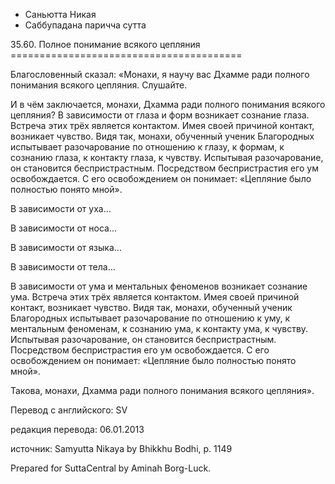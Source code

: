 









* Саньютта Никая
* Саббупадана паричча сутта


35\.60\. Полное понимание всякого цепляния
\=\=\=\=\=\=\=\=\=\=\=\=\=\=\=\=\=\=\=\=\=\=\=\=\=\=\=\=\=\=\=\=\=\=\=\=\=\=\=\=



Благословенный сказал: «Монахи, я научу вас Дхамме ради полного понимания всякого цепляния\. Слушайте\.


И в чём заключается, монахи, Дхамма ради полного понимания всякого цепляния? В зависимости от глаза и форм возникает сознание глаза\. Встреча этих трёх является контактом\. Имея своей причиной контакт, возникает чувство\. Видя так, монахи, обученный ученик Благородных испытывает разочарование по отношению к глазу, к формам, к сознанию глаза, к контакту глаза, к чувству\. Испытывая разочарование, он становится беспристрастным\. Посредством беспристрастия его ум освобождается\. С его освобождением он понимает: «Цепляние было полностью понято мной»\.


В зависимости от уха…


В зависимости от носа…


В зависимости от языка…


В зависимости от тела…


В зависимости от ума и ментальных феноменов возникает сознание ума\. Встреча этих трёх является контактом\. Имея своей причиной контакт, возникает чувство\. Видя так, монахи, обученный ученик Благородных испытывает разочарование по отношению к уму, к ментальным феноменам, к сознанию ума, к контакту ума, к чувству\. Испытывая разочарование, он становится беспристрастным\. Посредством беспристрастия его ум освобождается\. С его освобождением он понимает: «Цепляние было полностью понято мной»\.


Такова, монахи, Дхамма ради полного понимания всякого цепляния»\.



Перевод с английского: SV


редакция перевода: 06\.01\.2013


источник: Samyutta Nikaya by Bhikkhu Bodhi, p\. 1149


Prepared for SuttaCentral by Aminah Borg\-Luck\.






